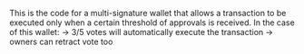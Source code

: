 This is the code for a multi-signature wallet that allows a transaction to be executed only when a certain threshold of approvals is received. 
In the case of this wallet:
  -> 3/5 votes will automatically execute the transaction
  -> owners can retract vote too
